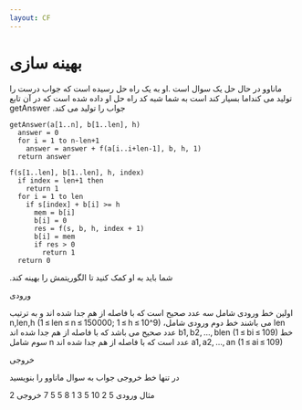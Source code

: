 ```yaml
---
layout: CF
---
```


# بهینه سازی

ماناوو در حال حل یک سوال است
.او به یک راه حل رسیده است که جواب درست را تولید می کنداما بسیار کند است
به شما شبه کد راه حل او داده شده است که در آن تابع 
getAnswer
.جواب را تولید می کند
```
getAnswer(a[1..n], b[1..len], h)
  answer = 0
  for i = 1 to n-len+1
    answer = answer + f(a[i..i+len-1], b, h, 1)
  return answer

f(s[1..len], b[1..len], h, index)
  if index = len+1 then
    return 1
  for i = 1 to len
    if s[index] + b[i] >= h
      mem = b[i]
      b[i] = 0
      res = f(s, b, h, index + 1)
      b[i] = mem
      if res > 0
        return 1
  return 0
  ```
  .شما باید به او کمک کنید تا الگوریتمش را بهینه کند
 
 ورودی
 
  اولین خط ورودی شامل سه عدد صحیح است که با فاصله از هم جدا شده اند و به ترتیب
  n,len,h (1 ≤ len ≤ n ≤ 150000; 1 ≤ h ≤ 10^9)
  ،می باشند
  خط دوم ورودی شامل 
  len
  عدد صحیح می باشد که با فاصله از هم جدا شده اند
  b1, b2, ..., blen (1 ≤ bi ≤ 109)
  خط سوم شامل
  n
  عدد است که با فاصله از هم جدا شده اند
  a1, a2, ..., an (1 ≤ ai ≤ 109)
  
  خروجی
  
  در تنها خط خروجی جواب به سوال ماناوو را بنویسید
  
  مثال
  ورودی
5 2 10
5 3
1 8 5 5 7
  خروجی
 2
